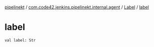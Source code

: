 [pipelinekt](../../index.md) / [com.code42.jenkins.pipelinekt.internal.agent](../index.md) / [Label](index.md) / [label](./label.md)

# label

`val label: Str`